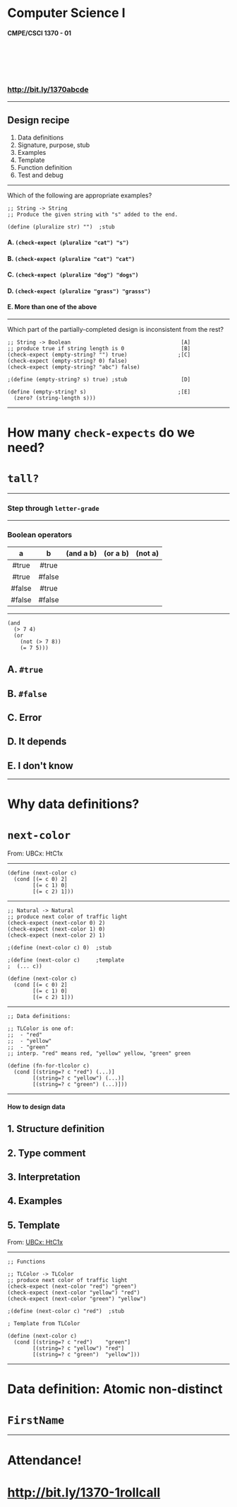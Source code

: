 <!--
$theme: gaia
template: invert
footer: CMPE/CSCI 1370 - 01
-->

# Computer Science I
#### CMPE/CSCI 1370 - 01

<br>
<br>
<br>
<br>

### http://bit.ly/1370abcde


---

## Design recipe

1. Data definitions
2. Signature, purpose, stub
3. Examples
4. Template
5. Function definition
6. Test and debug

---

Which of the following are appropriate examples?

```
;; String -> String
;; Produce the given string with "s" added to the end.
  
(define (pluralize str) "")  ;stub
```

#### A. `(check-expect (pluralize "cat") "s")`
#### B. `(check-expect (pluralize "cat") "cat")`
#### C. `(check-expect (pluralize "dog") "dogs")`
#### D. `(check-expect (pluralize "grass") "grasss")`
#### E. More than one of the above

---

Which part of the partially-completed design is inconsistent from the rest?

```
;; String -> Boolean                                   [A]
;; produce true if string length is 0                  [B]
(check-expect (empty-string? "") true)                ;[C]
(check-expect (empty-string? 0) false)
(check-expect (empty-string? "abc") false)

;(define (empty-string? s) true) ;stub                 [D]

(define (empty-string? s)                             ;[E]
  (zero? (string-length s)))
```

---

# How many `check-expects` do we need?
# `tall?`


---

### Step through `letter-grade`


--- 

### Boolean operators 

|    a   |    b   | (and a b) | (or a b) | (not a) |
|:------:|:------:|:---------:|:--------:|:-------:|
|  #true |  #true |           |          |         |
|  #true | #false |           |          |         |
| #false |  #true |           |          |         |
| #false | #false |           |          |         |


---

```
(and 
  (> 7 4) 
  (or 
    (not (> 7 8)) 
    (= 7 5)))
```

## A. `#true`
## B. `#false`
## C. Error
## D. It depends
## E. I don't know

---

# Why data definitions?
# `next-color`

From: UBCx: HtC1x

---

```
(define (next-color c)
  (cond [(= c 0) 2]
        [(= c 1) 0]
        [(= c 2) 1]))
```

---

```
;; Natural -> Natural
;; produce next color of traffic light
(check-expect (next-color 0) 2)
(check-expect (next-color 1) 0)
(check-expect (next-color 2) 1)

;(define (next-color c) 0)  ;stub

;(define (next-color c)     ;template
;  (... c))

(define (next-color c)
  (cond [(= c 0) 2]
        [(= c 1) 0]
        [(= c 2) 1]))
```

---


```
;; Data definitions:

;; TLColor is one of:
;;  - "red"
;;  - "yellow"
;;  - "green"
;; interp. "red" means red, "yellow" yellow, "green" green

(define (fn-for-tlcolor c)
  (cond [(string=? c "red") (...)]
        [(string=? c "yellow") (...)]
        [(string=? c "green") (...)]))
```

---

#### How to design data 

## 1. Structure definition
## 2. Type comment
## 3. Interpretation
## 4. Examples
## 5. Template


From: [UBCx: HtC1x](https://courses.edx.org/courses/course-v1:UBCx+HtC1x+2T2017/77860a93562d40bda45e452ea064998b/#HtDD)

---

```
;; Functions

;; TLColor -> TLColor
;; produce next color of traffic light
(check-expect (next-color "red") "green")
(check-expect (next-color "yellow") "red")
(check-expect (next-color "green") "yellow")

;(define (next-color c) "red")  ;stub

; Template from TLColor

(define (next-color c)
  (cond [(string=? c "red")    "green"]
        [(string=? c "yellow") "red"]
        [(string=? c "green")  "yellow"]))
```


---

# Data definition: Atomic non-distinct
# `FirstName`



---

# Attendance!
# http://bit.ly/1370-1rollcall